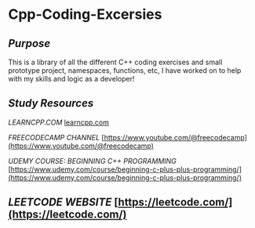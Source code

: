 # Cpp-Coding-Excersies


_Purpose_
-----------------------------------------------------------------------------------------------------------------
This is a library of all the different C++ coding exercises and small prototype project, namespaces, functions, etc, I have worked on to help with my skills and logic as a developer!

_Study Resources_ 
-----------------------------------------------------------------------------------------------------------------
_LEARNCPP.COM_
[learncpp.com](https://www.learncpp.com/)

_FREECODECAMP CHANNEL_
[https://www.youtube.com/@freecodecamp](https://www.youtube.com/@freecodecamp)

_UDEMY COURSE: BEGINNING C++ PROGRAMMING_
[https://www.udemy.com/course/beginning-c-plus-plus-programming/](https://www.udemy.com/course/beginning-c-plus-plus-programming/)

_LEETCODE WEBSITE_
[https://leetcode.com/](https://leetcode.com/)
-----------------------------------------------------------------------------------------------------------------
